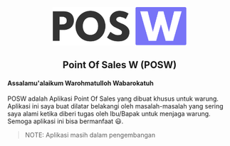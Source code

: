 <p align="center">
  <img alt="POSW Logo" src="https://github.com/rezafikkri/Point-Of-Sales-W/blob/main/public/dist/images/posw.svg" width="300">
</p>
<h2 align="center">Point Of Sales W (POSW)</h2>

#### Assalamu'alaikum Warohmatulloh Wabarokatuh

POSW adalah Aplikasi Point Of Sales yang dibuat khusus untuk warung. Aplikasi ini saya buat dilatar belakangi oleh masalah-masalah yang sering saya alami ketika diberi tugas oleh Ibu/Bapak untuk menjaga warung. Semoga aplikasi ini bisa bermanfaat :smiley:.

> NOTE: Aplikasi masih dalam pengembangan
